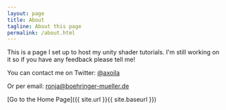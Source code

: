 ```yaml
---
layout: page
title: About
tagline: About this page
permalink: /about.html
---
```


This is a page I set up to host my unity shader tutorials. I'm still working on it so if you have any feedback please tell me!

You can contact me on Twitter: <a href="https://twitter.com/{{ site.twitter.username }}" aria-label="Ronja's Twitter" title="Ronja's Twitter">@axoila</a>

Or per email: <a href='m&#97;i&#108;to&#58;ronj&#37;61&#64;%6&#50;%6F%65hr&#105;n&#103;%6&#53;r-%6D%7&#53;e&#37;6C&#108;e&#37;72&#46;d&#37;65'>r&#111;nja&#64;boehri&#110;ger&#45;mu&#101;&#108;ler&#46;de</a>

[Go to the Home Page]({{ site.url }}{{ site.baseurl }})
